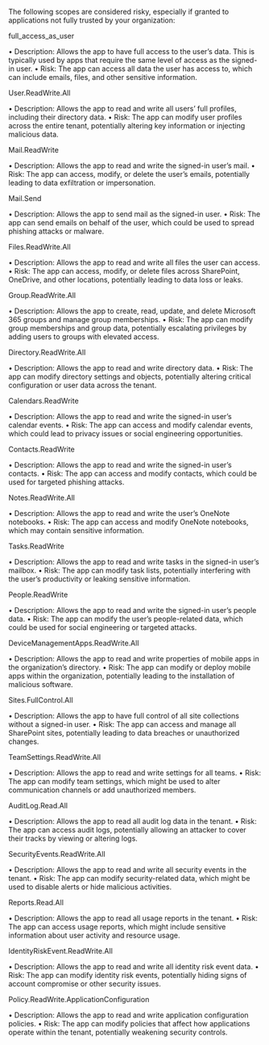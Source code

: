 The following scopes are considered risky, especially if granted to applications not fully trusted by your organization:

full_access_as_user

• Description: Allows the app to have full access to the user’s data. This is typically used by apps that require the same level of access as the signed-in user. 
• Risk: The app can access all data the user has access to, which can include emails, files, and other sensitive information.

User.ReadWrite.All

• Description: Allows the app to read and write all users’ full profiles, including their directory data. 
• Risk: The app can modify user profiles across the entire tenant, potentially altering key information or injecting malicious data.

Mail.ReadWrite

• Description: Allows the app to read and write the signed-in user’s mail. 
• Risk: The app can access, modify, or delete the user’s emails, potentially leading to data exfiltration or impersonation.

Mail.Send

• Description: Allows the app to send mail as the signed-in user. 
• Risk: The app can send emails on behalf of the user, which could be used to spread phishing attacks or malware.

Files.ReadWrite.All

• Description: Allows the app to read and write all files the user can access. 
• Risk: The app can access, modify, or delete files across SharePoint, OneDrive, and other locations, potentially leading to data loss or leaks.

Group.ReadWrite.All

• Description: Allows the app to create, read, update, and delete Microsoft 365 groups and manage group memberships. 
• Risk: The app can modify group memberships and group data, potentially escalating privileges by adding users to groups with elevated access.

Directory.ReadWrite.All

• Description: Allows the app to read and write directory data. 
• Risk: The app can modify directory settings and objects, potentially altering critical configuration or user data across the tenant.

Calendars.ReadWrite

• Description: Allows the app to read and write the signed-in user’s calendar events. 
• Risk: The app can access and modify calendar events, which could lead to privacy issues or social engineering opportunities.

Contacts.ReadWrite

• Description: Allows the app to read and write the signed-in user’s contacts. 
• Risk: The app can access and modify contacts, which could be used for targeted phishing attacks.

Notes.ReadWrite.All

• Description: Allows the app to read and write the user’s OneNote notebooks. 
• Risk: The app can access and modify OneNote notebooks, which may contain sensitive information.

Tasks.ReadWrite

• Description: Allows the app to read and write tasks in the signed-in user’s mailbox. 
• Risk: The app can modify task lists, potentially interfering with the user’s productivity or leaking sensitive information.

People.ReadWrite

• Description: Allows the app to read and write the signed-in user’s people data. 
• Risk: The app can modify the user’s people-related data, which could be used for social engineering or targeted attacks.

DeviceManagementApps.ReadWrite.All

• Description: Allows the app to read and write properties of mobile apps in the organization’s directory. 
• Risk: The app can modify or deploy mobile apps within the organization, potentially leading to the installation of malicious software.

Sites.FullControl.All

• Description: Allows the app to have full control of all site collections without a signed-in user. 
• Risk: The app can access and manage all SharePoint sites, potentially leading to data breaches or unauthorized changes.

TeamSettings.ReadWrite.All

• Description: Allows the app to read and write settings for all teams. 
• Risk: The app can modify team settings, which might be used to alter communication channels or add unauthorized members.

AuditLog.Read.All

• Description: Allows the app to read all audit log data in the tenant. 
• Risk: The app can access audit logs, potentially allowing an attacker to cover their tracks by viewing or altering logs.

SecurityEvents.ReadWrite.All

• Description: Allows the app to read and write all security events in the tenant. 
• Risk: The app can modify security-related data, which might be used to disable alerts or hide malicious activities.

Reports.Read.All

• Description: Allows the app to read all usage reports in the tenant. 
• Risk: The app can access usage reports, which might include sensitive information about user activity and resource usage.

IdentityRiskEvent.ReadWrite.All

• Description: Allows the app to read and write all identity risk event data. 
• Risk: The app can modify identity risk events, potentially hiding signs of account compromise or other security issues.

Policy.ReadWrite.ApplicationConfiguration

• Description: Allows the app to read and write application configuration policies. 
• Risk: The app can modify policies that affect how applications operate within the tenant, potentially weakening security controls.
